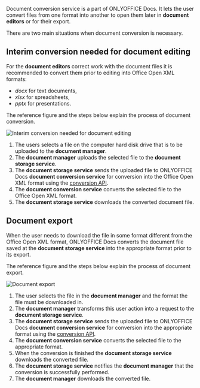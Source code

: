 Document conversion service is a part of ONLYOFFICE Docs. It lets the user convert files from one format into another to open them later in **document editors** or for their export.

There are two main situations when document conversion is necessary.

## Interim conversion needed for document editing

For the **document editors** correct work with the document files it is recommended to convert them prior to editing into Office Open XML formats:

* *docx* for text documents,
* *xlsx* for spreadsheets,
* *pptx* for presentations.

The reference figure and the steps below explain the process of document conversion.

![Interim conversion needed for document editing](/editor/conversion.jpg)

1. The users selects a file on the computer hard disk drive that is to be uploaded to the **document manager**.
2. The **document manager** uploads the selected file to the **document storage service**.
3. The **document storage service** sends the uploaded file to ONLYOFFICE Docs **document conversion service** for conversion into the Office Open XML format using the [conversion API](/editors/conversionapi).
4. The **document conversion service** converts the selected file to the Office Open XML format.
5. The **document storage service** downloads the converted document file.

## Document export

When the user needs to download the file in some format different from the Office Open XML format, ONLYOFFICE Docs converts the document file saved at the **document storage service** into the appropriate format prior to its export.

The reference figure and the steps below explain the process of document export.

![Document export](/editor/export.jpg)

1. The user selects the file in the **document manager** and the format the file must be downloaded in.
2. The **document manager** transforms this user action into a request to the **document storage service**.
3. The **document storage service** sends the uploaded file to ONLYOFFICE Docs **document conversion service** for conversion into the appropriate format using the [conversion API](/editors/conversionapi).
4. The **document conversion service** converts the selected file to the appropriate format.
5. When the conversion is finished the **document storage service** downloads the converted file.
6. The **document storage service** notifies the **document manager** that the conversion is successfully performed.
7. The **document manager** downloads the converted file.
